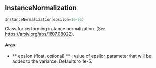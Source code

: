 ## InstanceNormalization
```python
InstanceNormalization(epsilon=1e-05)
```
Class for performing instance normalization. (See https://arxiv.org/abs/1607.08022).

#### Args:

* ** epsilon (float, optional) ** :  value  of epsilon parameter that will be added to the variance. Defaults to 1e-5.